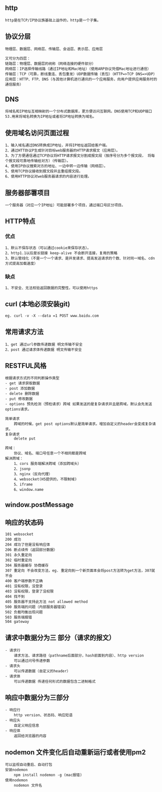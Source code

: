 ## http
    http是在TCP/IP协议族基础上运作的，http是一个子集。 

## 协议分层
    物理层、数据层、网络层、传输层、会话层、表示层、应用层

    又可分为四层：
    链路层：物理层、数据层的统称（网络连接的硬件部分）
    网络层：IP选择传输线路（通过IP地址和Mac地址）（使用ARP协议凭借Mac地址进行通信）
    传输层：TCP（可靠，断线重连、丢包重发）UDP数据传输（丢包）（HTTP=>TCP DNS=>UDP）
    应用层：HTTP、FTP、DNS（与其他计算机进行通讯的一个应用服务，向用户提供应用服务时的通信服务）

## DNS
    将域名和IP地址互相映射的一个分布式数据库，更方便访问互联网。DNS使用TCP和UDP端口53.用来将域名转换为IP地址或者将IP地址转换为域名。

## 使用域名访问页面过程
    1、输入域名通过DNS转换成IP地址，并将IP地址返回给客户端。
    2、通过HTT协议P生成针对目标web服务器的HTTP请求报文（应用层）。
    3、为了方便通信通过TCP协议将HTTP请求报文分割成报文段（按序号分为多个报文段， 将每个报文段可靠地传输给对方）（传输层）。
    4、使用IP协议搜索对方的地址、一边中转一边传输（网络层）。
    5、使用TCP协议接收到报文段并且重组报文段。
    6、使用HTTP协议对web服务器请求的内容进行处理。

## 服务器部署项目
    一个服务器（对应一个IP地址）可能部署多个项目，通过端口号区分项目。

## HTTP特点
 ### 优点 
    1、默认不保存状态（可以通过cookie来保存状态）。
    2、http1.1以后是长链接 keep-alive 不会断开连接，复用的策略
    3、默认管线化（不是一个一个请求、是并发请求、提高发送请求的个数、针对同一域名、cdn方式提高加载速度）
 ### 缺点
    1、不安全、无法校验返回数据的完整性，可以使用https

## curl (本地必须安装git)
    eg. curl -v -X --data =1 POST www.baidu.com

## 常用请求方法
    1、get 通过url参数传递数据 明文传输不安全
    2、post 通过请求体传递数据 明文传输不安全

## RESTFUL风格
    根据请求方式的不同判断操作类型
    - get 请求获取数据
    - post 添加数据
    - delete 删除数据
    - put 修改数据
    - options 预先检测（预检请求）跨域 如果发送的是复杂请求并且是跨域，默认会先发送options请求。

    简单请求
        跨域的时候，get post options默认是简单请求。增加自定义的header会变成复杂请求。
    复杂请求
        delete put

    跨域：
        协议、域名、端口号任意一个不相同都是跨域
    解决跨域：
        1、cors 服务端解决跨域（添加跨域头）
        2、jsonp
        3、nginx（反向代理）
        4、websocket(H5提供的，不限制域)
        5、iframe
        6、window.name

## window.postMessage

## 响应的状态码
    101 websocket
    200 成功
    204 成功了但是没有响应体
    206 断点续传（返回部分数据）
    301 永久重定向 
    302 临时重定向
    304 服务器缓存 协商缓存 
    307 重定向 不会改变方法，eg. 重定向到一个新页面本会将post方法转为get方法，307就不会
    400 客户端参数不正确
    401 没有权限，没登录
    403 没有权限，登录了没权限
    404 找不到
    405 服务器不支持此方法 not allowed method
    500 服务端的问题（内部服务器错误）
    502 负载均衡出现问题
    503 服务端报错
    504 gateway

## 请求中数据分为三 部分（请求的报文）
    - 请求行
        请求方法、请求路径（pathname后面部分，hash前面到内容）、http version
        可以通过问号传递参数
    - 请求头
        可以传递数据（自定义的header）
    - 请求体
        可以传递数据 传递任何形式的数据包含二进制格式

## 响应中数据分为三部分
    - 响应行
        http version、状态码、响应短语
    - 响应头
        自定义响应信息
    - 响应体
        返回给浏览器的内容

## nodemon 文件变化后自动重新运行或者使用pm2
    可以监视自动重启、自动打包
    安装nodemon 
        npm install nodemon -g (mac报错)
    使用nodemon
        nodemon 文件名

